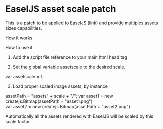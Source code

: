 EaselJS asset scale patch
=========================


This is a patch to be applied to EaselJS (link) and provide multiples assets sizes capabilities.

 

How it works

 

How to use it

 

1.  Add the script file reference to your main html head tag

  <script src="EaselJSAssetScalePatch.js "></script>

2.  Set the global variable  assetscale to the desired scale. 

  var assetscale = 1;

3.  Load proper scaled image assets, by instance

  assetPath = "assets" + scale + "/";
  var asset1 = new createjs.Bitmap(assetPath + "asset1.png")  
  var asset2 = new createjs.Bitmap(assetPath + "asset2.png")

Automatically all the assets rendered with EaselJS  will be scaled by this scale factor.

